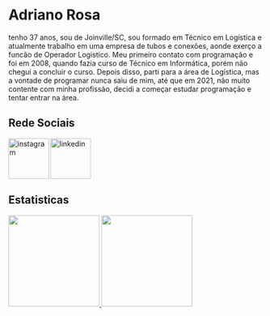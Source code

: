 # Adriano Rosa
tenho 37 anos, sou de Joinville/SC, sou formado em Técnico em Logística e atualmente trabalho em uma empresa de tubos e conexões, aonde exerço a funcão de Operador Logistico. 
Meu primeiro contato com programação e foi em 2008, quando fazia curso de Técnico em Informática, porém não chegui a concluir o curso. Depois disso, parti para a área de Logística, mas a vontade de programar nunca saiu de mim, até que em 2021, não muito contente com minha profissão, decidi a começar estudar programação e tentar entrar na área.

## Rede Sociais
<div display="inline-block"> 
  <a href="https://www.instagram.com/adriano.rosa85/">
    <img align="left" width="80px" src="https://i.ibb.co/qkGSp1D/instagram.png" alt="instagram" style="vertical-align:top;">
  </a> 
  <a href="https://www.linkedin.com/in/adriano-rosa-741979182/">
    <img width="80px" src="https://i.ibb.co/RyZx12b/linkedin.png" alt="linkedin" style="vertical-align:top;">
  </a>
</div>

## Estatisticas
<div>
<a href="https://github.com/adrianor85">
<img height="180em" src="https://github-readme-stats.vercel.app/api/top-langs/?username=adrianor85&layout=compact&langs_count=7&theme=dracula"/>
<img height="180em" src="https://github-readme-stats.vercel.app/api?username=adrianor85&show_icons=true&theme=dracula&include_all_commits=true&count_private=true"/>
</div>

<!--
**AdrianoR85/adrianor85** is a ✨ _special_ ✨ repository because its `README.md` (this file) appears on your GitHub profile.

Here are some ideas to get you started:

- 🔭 I’m currently working on ...!

- 🌱 I’m currently learning ...
- 👯 I’m looking to collaborate on ...
- 🤔 I’m looking for help with ...
- 💬 Ask me about ...
- 📫 How to reach me: ...
- 😄 Pronouns: ...
- ⚡ Fun fact: ...
-->
